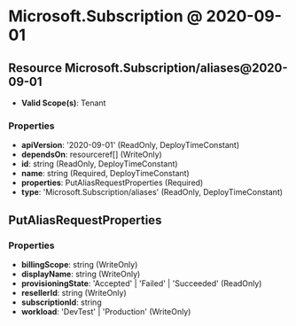 # Microsoft.Subscription @ 2020-09-01

## Resource Microsoft.Subscription/aliases@2020-09-01
* **Valid Scope(s)**: Tenant
### Properties
* **apiVersion**: '2020-09-01' (ReadOnly, DeployTimeConstant)
* **dependsOn**: resourceref[] (WriteOnly)
* **id**: string (ReadOnly, DeployTimeConstant)
* **name**: string (Required, DeployTimeConstant)
* **properties**: PutAliasRequestProperties (Required)
* **type**: 'Microsoft.Subscription/aliases' (ReadOnly, DeployTimeConstant)

## PutAliasRequestProperties
### Properties
* **billingScope**: string (WriteOnly)
* **displayName**: string (WriteOnly)
* **provisioningState**: 'Accepted' | 'Failed' | 'Succeeded' (ReadOnly)
* **resellerId**: string (WriteOnly)
* **subscriptionId**: string
* **workload**: 'DevTest' | 'Production' (WriteOnly)

